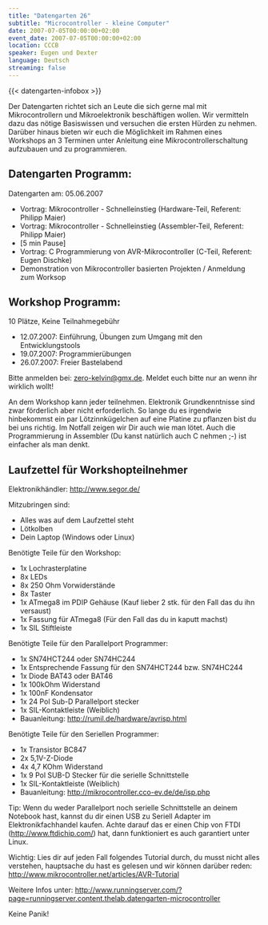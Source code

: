 ```yaml
---
title: "Datengarten 26"
subtitle: "Microcontroller - kleine Computer"
date: 2007-07-05T00:00:00+02:00
event_date: 2007-07-05T00:00:00+02:00
location: CCCB
speaker: Eugen und Dexter
language: Deutsch
streaming: false
---
```

{{< datengarten-infobox >}}

Der Datengarten richtet sich an Leute die sich gerne mal mit
Mikrocontrollern und Mikroelektronik beschäftigen wollen. Wir vermitteln
dazu das nötige Basiswissen und versuchen die ersten Hürden zu nehmen.
Darüber hinaus bieten wir euch die Möglichkeit im Rahmen eines Workshops
an 3 Terminen unter Anleitung eine Mikrocontrollerschaltung aufzubauen
und zu programmieren.

Datengarten Programm:
---------------------

Datengarten am: 05.06.2007

-   Vortrag: Mikrocontroller - Schnelleinstieg (Hardware-Teil, Referent:
    Philipp Maier)
-   Vortrag: Mikrocontroller - Schnelleinstieg (Assembler-Teil,
    Referent: Philipp Maier)
-   \[5 min Pause\]
-   Vortrag: C Programmierung von AVR-Mikrocontroller (C-Teil, Referent:
    Eugen Dischke)
-   Demonstration von Mikrocontroller basierten Projekten / Anmeldung
    zum Worksop

Workshop Programm:
------------------

10 Plätze, Keine Teilnahmegebühr

-   12.07.2007: Einführung, Übungen zum Umgang mit den Entwicklungstools
-   19.07.2007: Programmierübungen
-   26.07.2007: Freier Bastelabend

Bitte anmelden bei: zero-kelvin@gmx.de. Meldet euch bitte nur an wenn
ihr wirklich wollt!

An dem Workshop kann jeder teilnehmen. Elektronik Grundkenntnisse sind
zwar förderlich aber nicht erforderlich. So lange du es irgendwie
hinbekommst ein par Lötzinnkügelchen auf eine Platine zu pflanzen bist
du bei uns richtig. Im Notfall zeigen wir Dir auch wie man lötet. Auch
die Programmierung in Assembler (Du kanst natürlich auch C nehmen ;-)
ist einfacher als man denkt.

Laufzettel für Workshopteilnehmer
---------------------------------

Elektronikhändler: <http://www.segor.de/>

Mitzubringen sind:

-   Alles was auf dem Laufzettel steht
-   Lötkolben
-   Dein Laptop (Windows oder Linux)

Benötigte Teile für den Workshop:

-   1x Lochrasterplatine
-   8x LEDs
-   8x 250 Ohm Vorwiderstände
-   8x Taster
-   1x ATmega8 im PDIP Gehäuse (Kauf lieber 2 stk. für den Fall das du
    ihn versaust)
-   1x Fassung für ATmega8 (Für den Fall das du in kaputt machst)
-   1x SIL Stiftleiste

Benötigte Teile für den Parallelport Programmer:

-   1x SN74HCT244 oder SN74HC244
-   1x Entsprechende Fassung für den SN74HCT244 bzw. SN74HC244
-   1x Diode BAT43 oder BAT46
-   1x 100kOhm Widerstand
-   1x 100nF Kondensator
-   1x 24 Pol Sub-D Parallelport stecker
-   1x SIL-Kontaktleiste (Weiblich)
-   Bauanleitung: <http://rumil.de/hardware/avrisp.html>

Benötigte Teile für den Seriellen Programmer:

-   1x Transistor BC847
-   2x 5,1V-Z-Diode
-   4x 4,7 KOhm Widerstand
-   1x 9 Pol SUB-D Stecker für die serielle Schnittstelle
-   1x SIL-Kontaktleiste (Weiblich)
-   Bauanleitung: <http://mikrocontroller.cco-ev.de/de/isp.php>

Tip: Wenn du weder Parallelport noch serielle Schnittstelle an deinem
Notebook hast, kannst du dir einen USB zu Seriell Adapter im
Elektronikfachhandel kaufen. Achte darauf das er einen Chip von FTDI
(http://www.ftdichip.com/) hat, dann funktioniert es auch garantiert
unter Linux.

Wichtig: Lies dir auf jeden Fall folgendes Tutorial durch, du musst
nicht alles verstehen, hauptsache du hast es gelesen und wir können
darüber reden: <http://www.mikrocontroller.net/articles/AVR-Tutorial>

Weitere Infos unter:
<http://www.runningserver.com/?page=runningserver.content.thelab.datengarten-microcontroller>

Keine Panik!
